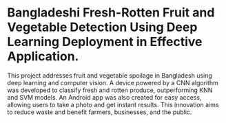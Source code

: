# Bangladeshi Fresh-Rotten Fruit and Vegetable Detection Using Deep Learning Deployment in Effective Application.
<p>
This project addresses fruit and vegetable spoilage in Bangladesh using deep learning and computer vision. A device powered by a CNN algorithm was developed to classify fresh and rotten produce, outperforming KNN and SVM models. An Android app was also created for easy access, allowing users to take a photo and get instant results. This innovation aims to reduce waste and benefit farmers, businesses, and the public.
</p>

